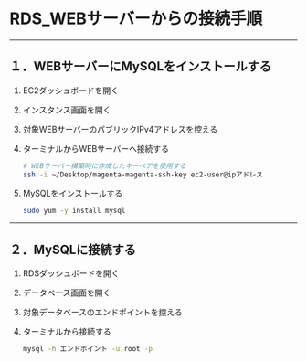 # RDS_WEBサーバーからの接続手順

---

## １．WEBサーバーにMySQLをインストールする

1. EC2ダッシュボードを開く
2. インスタンス画面を開く
3. 対象WEBサーバーのパブリックIPv4アドレスを控える
4. ターミナルからWEBサーバーへ接続する

    ```bash
    # WEBサーバー構築時に作成したキーペアを使用する
    ssh -i ~/Desktop/magenta-magenta-ssh-key ec2-user@ipアドレス
    ```

5. MySQLをインストールする

    ```bash
    sudo yum -y install mysql
    ```

---

## ２．MySQLに接続する

1. RDSダッシュボードを開く
2. データベース画面を開く
3. 対象データベースのエンドポイントを控える
4. ターミナルから接続する

    ```bash
    mysql -h エンドポイント -u root -p
    ```
